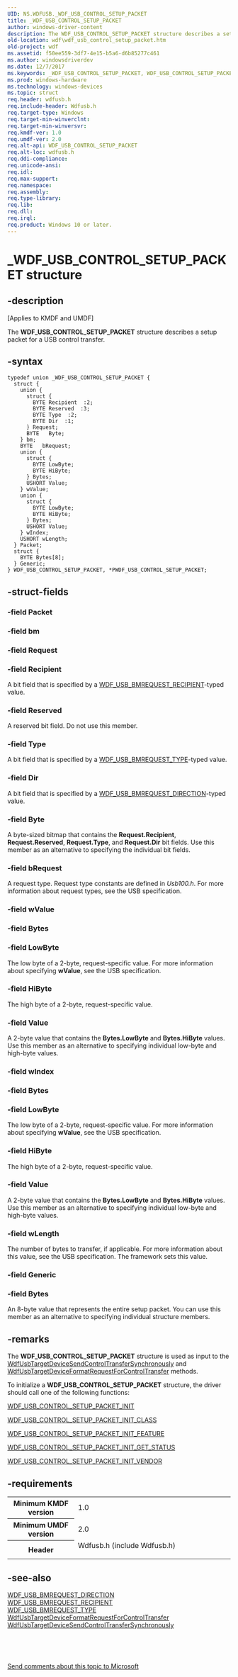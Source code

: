 ```yaml
---
UID: NS.WDFUSB._WDF_USB_CONTROL_SETUP_PACKET
title: _WDF_USB_CONTROL_SETUP_PACKET
author: windows-driver-content
description: The WDF_USB_CONTROL_SETUP_PACKET structure describes a setup packet for a USB control transfer.
old-location: wdf\wdf_usb_control_setup_packet.htm
old-project: wdf
ms.assetid: f50ee559-3df7-4e15-b5a6-d6b85277c461
ms.author: windowsdriverdev
ms.date: 12/7/2017
ms.keywords: _WDF_USB_CONTROL_SETUP_PACKET, WDF_USB_CONTROL_SETUP_PACKET, *PWDF_USB_CONTROL_SETUP_PACKET
ms.prod: windows-hardware
ms.technology: windows-devices
ms.topic: struct
req.header: wdfusb.h
req.include-header: Wdfusb.h
req.target-type: Windows
req.target-min-winverclnt: 
req.target-min-winversvr: 
req.kmdf-ver: 1.0
req.umdf-ver: 2.0
req.alt-api: WDF_USB_CONTROL_SETUP_PACKET
req.alt-loc: wdfusb.h
req.ddi-compliance: 
req.unicode-ansi: 
req.idl: 
req.max-support: 
req.namespace: 
req.assembly: 
req.type-library: 
req.lib: 
req.dll: 
req.irql: 
req.product: Windows 10 or later.
---
```


# _WDF_USB_CONTROL_SETUP_PACKET structure



## -description
<p class="CCE_Message">[Applies to KMDF and UMDF]

The <b>WDF_USB_CONTROL_SETUP_PACKET</b> structure describes a setup packet for a USB control transfer.



## -syntax

````
typedef union _WDF_USB_CONTROL_SETUP_PACKET {
  struct {
    union {
      struct {
        BYTE Recipient  :2;
        BYTE Reserved  :3;
        BYTE Type  :2;
        BYTE Dir  :1;
      } Request;
      BYTE   Byte;
    } bm;
    BYTE   bRequest;
    union {
      struct {
        BYTE LowByte;
        BYTE HiByte;
      } Bytes;
      USHORT Value;
    } wValue;
    union {
      struct {
        BYTE LowByte;
        BYTE HiByte;
      } Bytes;
      USHORT Value;
    } wIndex;
    USHORT wLength;
  } Packet;
  struct {
    BYTE Bytes[8];
  } Generic;
} WDF_USB_CONTROL_SETUP_PACKET, *PWDF_USB_CONTROL_SETUP_PACKET;
````


## -struct-fields

### -field Packet


### -field bm


### -field Request


### -field Recipient

A bit field that is specified by a <a href="wdf.wdf_usb_bmrequest_recipient">WDF_USB_BMREQUEST_RECIPIENT</a>-typed value.


### -field Reserved

A reserved bit field. Do not use this member.


### -field Type

A bit field that is specified by a <a href="wdf.wdf_usb_bmrequest_type">WDF_USB_BMREQUEST_TYPE</a>-typed value.


### -field Dir

A bit field that is specified by a <a href="wdf.wdf_usb_bmrequest_direction">WDF_USB_BMREQUEST_DIRECTION</a>-typed value.

</dd>
</dl>

### -field Byte

A byte-sized bitmap that contains the <b>Request.Recipient</b>, <b>Request.Reserved</b>, <b>Request.Type</b>, and <b>Request.Dir</b> bit fields. Use this member as an alternative to specifying the individual bit fields.

</dd>
</dl>

### -field bRequest

A request type. Request type constants are defined in <i>Usb100.h</i>. For more information about request types, see the USB specification.


### -field wValue


### -field Bytes


### -field LowByte

The low byte of a 2-byte, request-specific value. For more information about specifying <b>wValue</b>, see the USB specification.


### -field HiByte

The high byte of a 2-byte, request-specific value. 

</dd>
</dl>

### -field Value

A 2-byte value that contains the <b>Bytes.LowByte</b> and <b>Bytes.HiByte</b> values. Use this member as an alternative to specifying individual low-byte and high-byte values.

</dd>
</dl>

### -field wIndex


### -field Bytes


### -field LowByte

The low byte of a 2-byte, request-specific value. For more information about specifying <b>wValue</b>, see the USB specification.


### -field HiByte

The high byte of a 2-byte, request-specific value. 

</dd>
</dl>

### -field Value

A 2-byte value that contains the <b>Bytes.LowByte</b> and <b>Bytes.HiByte</b> values. Use this member as an alternative to specifying individual low-byte and high-byte values.

</dd>
</dl>

### -field wLength

The number of bytes to transfer, if applicable. For more information about this value, see the USB specification. The framework sets this value.

</dd>
</dl>

### -field Generic


### -field Bytes

An 8-byte value that represents the entire setup packet. You can use this member as an alternative to specifying individual structure members.

</dd>
</dl>

## -remarks
The <b>WDF_USB_CONTROL_SETUP_PACKET</b> structure is used as input to the <a href="wdf.wdfusbtargetdevicesendcontroltransfersynchronously">WdfUsbTargetDeviceSendControlTransferSynchronously</a> and <a href="wdf.wdfusbtargetdeviceformatrequestforcontroltransfer">WdfUsbTargetDeviceFormatRequestForControlTransfer</a> methods.

To initialize a <b>WDF_USB_CONTROL_SETUP_PACKET</b> structure, the driver should call one of the following functions:


<a href="wdf.wdf_usb_control_setup_packet_init">WDF_USB_CONTROL_SETUP_PACKET_INIT</a>



<a href="wdf.wdf_usb_control_setup_packet_init_class">WDF_USB_CONTROL_SETUP_PACKET_INIT_CLASS</a>



<a href="wdf.wdf_usb_control_setup_packet_init_feature">WDF_USB_CONTROL_SETUP_PACKET_INIT_FEATURE</a>



<a href="wdf.wdf_usb_control_setup_packet_init_get_status">WDF_USB_CONTROL_SETUP_PACKET_INIT_GET_STATUS</a>



<a href="wdf.wdf_usb_control_setup_packet_init_vendor">WDF_USB_CONTROL_SETUP_PACKET_INIT_VENDOR</a>



## -requirements
<table>
<tr>
<th width="30%">
Minimum KMDF version

</th>
<td width="70%">
1.0

</td>
</tr>
<tr>
<th width="30%">
Minimum UMDF version

</th>
<td width="70%">
2.0

</td>
</tr>
<tr>
<th width="30%">
Header

</th>
<td width="70%">
<dl>
<dt>Wdfusb.h (include Wdfusb.h)</dt>
</dl>
</td>
</tr>
</table>

## -see-also
<dl>
<dt>
<a href="wdf.wdf_usb_bmrequest_direction">WDF_USB_BMREQUEST_DIRECTION</a>
</dt>
<dt>
<a href="wdf.wdf_usb_bmrequest_recipient">WDF_USB_BMREQUEST_RECIPIENT</a>
</dt>
<dt>
<a href="wdf.wdf_usb_bmrequest_type">WDF_USB_BMREQUEST_TYPE</a>
</dt>
<dt>
<a href="wdf.wdfusbtargetdeviceformatrequestforcontroltransfer">WdfUsbTargetDeviceFormatRequestForControlTransfer</a>
</dt>
<dt>
<a href="wdf.wdfusbtargetdevicesendcontroltransfersynchronously">WdfUsbTargetDeviceSendControlTransferSynchronously</a>
</dt>
</dl>
 

 

<a href="mailto:wsddocfb@microsoft.com?subject=Documentation%20feedback [wdf\wdf]:%20WDF_USB_CONTROL_SETUP_PACKET union%20 RELEASE:%20(12/7/2017)&amp;body=%0A%0APRIVACY STATEMENT%0A%0AWe use your feedback to improve the documentation. We don't use your email address for any other purpose, and we'll remove your email address from our system after the issue that you're reporting is fixed. While we're working to fix this issue, we might send you an email message to ask for more info. Later, we might also send you an email message to let you know that we've addressed your feedback.%0A%0AFor more info about Microsoft's privacy policy, see http://privacy.microsoft.com/en-us/default.aspx." title="Send comments about this topic to Microsoft">Send comments about this topic to Microsoft</a>

